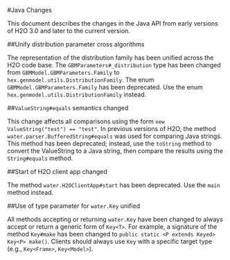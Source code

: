 #Java Changes

This document describes the changes in the Java API from early versions of H2O 3.0 and later to the current version.


##Unify distribution parameter cross algorithms

The representation of the distribution family has been unified across the H2O code base. The `GBMParameters#_distribution` type has been changed from `GBMModel.GBMParameters.Family` to `hex.genmodel.utils.DistributionFamily`. The enum `GBMModel.GBMParameters.Family` has been deprecated. Use the enum `hex.genmodel.utils.DistributionFamily` instead.


##`ValueString#equals` semantics changed

This change affects all comparisons using the form `new ValueString("test") == "test"`. In previous versions of H2O, the method `water.parser.BufferedString#equals` was used for comparing Java strings. This method has been deprecated; instead, use the `toString` method to convert the ValueString to a Java string, then compare the results using the `String#equals` method.

##Start of H2O client app changed

The method `water.H2OClientApp#start` has been deprecated. Use the `main` method instead.


##Use of type parameter for `water.Key` unified

All methods accepting or returning `water.Key` have been changed to always accept or return a generic form of `Key<T>`. For example, a signature of the method `Key#make` has been changed to `public static <P extends Keyed> Key<P> make()`. Clients should always use `Key` with a specific target type (e.g., `Key<Frame>`, `Key<Model>`).


